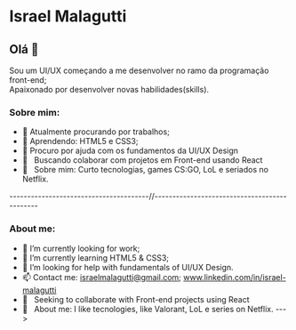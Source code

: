 # Israel Malagutti

## Olá 👋
Sou um UI/UX começando a me desenvolver no ramo da programação front-end;<br>
Apaixonado por desenvolver novas habilidades(skills).

### Sobre mim:
- 🔭 Atualmente procurando por trabalhos;
- 🌱 Aprendendo: HTML5 e CSS3;
- 🤔 Procuro por ajuda com os fundamentos da UI/UX Design
- :purple_heart: &nbsp; Buscando colaborar com projetos em Front-end usando React
- 💬  &nbsp; Sobre mim: Curto tecnologias, games CS:GO, LoL e seriados no Netflix.
 
---------------------------------------//---------------------------------------------

### About me:
- 🔭 I’m currently looking for work;
- 🌱 I’m currently learning HTML5 & CSS3;
- 🤔 I’m looking for help with fundamentals of UI/UX Design.
- 📫 Contact me: israelmalagutti@gmail.com; www.linkedin.com/in/israel-malagutti
- :purple_heart: &nbsp; Seeking to collaborate with Front-end projects using React
- 💬  &nbsp; About me: I like tecnologies, like Valorant, LoL e series on Netflix.
 --->
